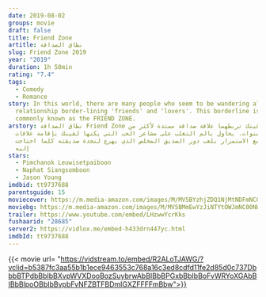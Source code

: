 ```yaml
---
date: 2019-08-02
groups: movie
draft: false
title: Friend Zone
artitle: نطاق الصداقة
slug: Friend Zone 2019
year: "2019"
duration: 1h 58min
rating: "7.4"
tags:
  - Comedy
  - Romance
story: In this world, there are many people who seem to be wandering along a
  relationship border-lining 'friends' and 'lovers'. This borderline is also
  commonly known as the FRIEND ZONE.
arstory: نطاق الصداقة Friend Zone بالم وقينك تربطهما علاقة صداقة ممتدة لأكثر من
  ١٠ سنوات. يحاول بالم التغلب على مشاعر الحب التي يكنها لقينك بإقامة علاقات
  عابرة، مع الاستمرار بلعب دور الصديق المخلص الذي يهرع لنجدة صديقته كلما احتاجت
  إليه
stars:
  - Pimchanok Leuwisetpaiboon
  - Naphat Siangsomboon
  - Jason Young
imdbid: tt9737688
parentsguide: 15
moviecover: https://m.media-amazon.com/images/M/MV5BYzhjZDQ1NjMtNDFmNC00Y2NkLTkxYjktNTQ1ZGQ3YmFlOTE3XkEyXkFqcGdeQXVyNzkzODk2Mzc@._V1_SY1000_CR0,0,798,1000_AL_.jpg
moviebg: https://m.media-amazon.com/images/M/MV5BMmEwYzJiNTYtOWJmNC00NWY4LTkxYTUtMDczYjI5ZTUwOGMxXkEyXkFqcGdeQXVyNzEyMTA5MTU@._V1_SY1000_CR0,0,1506,1000_AL_.jpg
trailer: https://www.youtube.com/embed/LHzwwYcrKks
fushaarid: "28685"
server2: https://vidlox.me/embed-h433drn447yc.html
imdbId: tt9737688
---
```


{{< movie url= "https://vidstream.to/embed/R2ALoTJAWG/?vclid=b5387fc3aa55b1b1ece9463553c768a16c3ed8cdfd11fe2d85d0c737DbbbBTPdbBbIbBXvpWVXDooBozSuybrwAbBIBbBPGxbBbIbBoFvWRYoXGAbBIBbBlpoOBbIbBvpbFvNFZBTFBDmIGXZFFFFmBbw">}}
